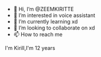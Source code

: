 - 👋 Hi, I’m @ZEEMKIRITTE
- 👀 I’m interested in voice assistant 
- 🌱 I’m currently learning xd
- 💞️ I’m looking to collaborate on xd
- 📫 How to reach me 

<!---
ZEEMKIRRITE/ZEEMKIRRITE is a ✨ special ✨ repository because its `README.md` (this file) appears on your GitHub profile.
You can click the Preview link to take a look at your changes.
---> I'm Kirill,I'm 12 years
